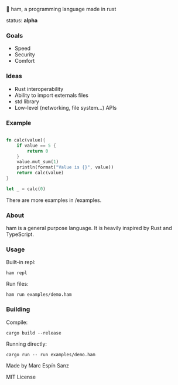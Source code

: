🍖 ham, a programming language made in rust 

status: **alpha**

### Goals
- Speed
- Security
- Comfort

### Ideas
- Rust interoperability
- Ability to import externals files
- std library
- Low-level (networking, file system...) APIs

### Example

```rust

fn calc(value){
    if value == 5 {
        return 0
    }
    value.mut_sum(1)
    println(format("Value is {}", value))
    return calc(value)
}

let _ = calc(0)
```

There are more examples in /examples.

### About
ham is a general purpose language. It is heavily inspired by Rust and TypeScript.

### Usage

Built-in repl:
```shell
ham repl
```

Run files:
```shell
ham run examples/demo.ham
```

### Building

Compile:
```shell
cargo build --release
```

Running directly:
```shell
cargo run -- run examples/demo.ham
```

Made by Marc Espín Sanz

MIT License